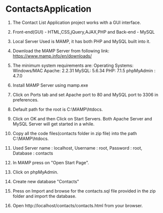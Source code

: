 # ContactsApplication

1. The Contact List Application project works with a GUI interface.

2. Front-end(GUI) - HTML,CSS,jQuery,AJAX,PHP and Back-end - MySQL

3. Local Server Used is MAMP, it has both PHP and MySQL built into it.

4. Download the MAMP Server from following link:
        https://www.mamp.info/en/downloads/

5. The minimum system requirements are:
	Operating Systems: Windows/MAC
	Apache: 2.2.31
	MySQL: 5.6.34
	PHP: 7.1.5
	phpMyAdmin : 4.7.0
	
6. Install MAMP Server using mamp.exe

7. Click on Ports tab and set Apache port to 80 and MySQL port to 3306 in preferences.

8. Default path for the root is C:\MAMP\htdocs.

9. Click on OK and then Click on Start Servers. Both Apache Server and MySQL Server will get started in a while.

10. Copy all the code files(contacts folder in zip file) into the path C:\MAMP\htdocs.

11. Used Server name : localhost, Username : root, Password : root, Database : contacts

12. In MAMP press on "Open Start Page".

13. Click on phpMyAdmin.

14. Create new database "Contacts"

15. Press on Import and browse for the contacts.sql file provided in the zip folder and import the database.

16. Open http://localhost/contacts/contacts.html from your browser.

